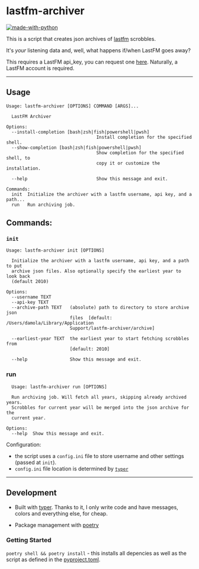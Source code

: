 # lastfm-archiver

[![made-with-python](https://img.shields.io/badge/Made%20with-Python-1f425f.svg)](https://www.python.org/)


This is a script that creates json archives of [lastfm](https://last.fm) scrobbles. 

It's *your* listening data and, well, what happens if/when LastFM goes away?

This requires a LastFM api_key, you can request one [here](https://www.last.fm/api/authentication). Naturally, a LastFM account is required.

---

## Usage

```
Usage: lastfm-archiver [OPTIONS] COMMAND [ARGS]...

  LastFM Archiver

Options:
  --install-completion [bash|zsh|fish|powershell|pwsh]
                                  Install completion for the specified shell.
  --show-completion [bash|zsh|fish|powershell|pwsh]
                                  Show completion for the specified shell, to
                                  copy it or customize the installation.

  --help                          Show this message and exit.

Commands:
  init  Initialize the archiver with a lastfm username, api key, and a path...
  run   Run archiving job.
```


## Commands:
### `init`
```
Usage: lastfm-archiver init [OPTIONS]

  Initialize the archiver with a lastfm username, api key, and a path to put
  archive json files. Also optionally specify the earliest year to look back
  (default 2010)

Options:
  --username TEXT
  --api-key TEXT
  --archive-path TEXT   (absolute) path to directory to store archive json
                        files  [default: /Users/damola/Library/Application
                        Support/lastfm-archiver/archive]

  --earliest-year TEXT  the earliest year to start fetching scrobbles from
                        [default: 2010]

  --help                Show this message and exit.
```
  
### run
```
  Usage: lastfm-archiver run [OPTIONS]

  Run archiving job. Will fetch all years, skipping already archived years.
  Scrobbles for current year will be merged into the json archive for the
  current year.

Options:
  --help  Show this message and exit.
```

Configuration:
- the script uses a `config.ini` file to store username and other settings (passed at `init`).
- `config.ini` file location is determined by [`typer`](https://typer.tiangolo.com/tutorial/app-dir/)


---
## Development

- Built with [typer](https://typer.tiangolo.com/). Thanks to it, I only write code and have messages, colors and everything else, for cheap.

- Package management with [poetry](https://python-poetry.org)

### Getting Started 
`poetry shell && poetry install` - this installs all depencies as well as the script as defined in the [pyproject.toml](pyproject.toml).
